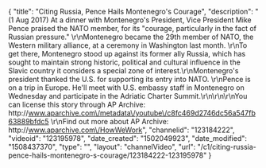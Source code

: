 {
    "title": "Citing Russia, Pence Hails Montenegro's Courage",
    "description": "(1 Aug 2017) At a dinner with Montenegro's President, Vice President Mike Pence praised the NATO member, for its \"courage, particularly in the fact of Russian pressure.\" \r\nMontenegro became the 29th member of NATO, the Western military alliance, at a ceremony in Washington last month. \r\nTo get there, Montenegro stood up against its former ally Russia, which has sought to maintain strong historic, political and cultural influence in the Slavic country it considers a special zone of interest.\r\nMontenegro's president thanked the U.S. for supporting its entry into NATO. \r\nPence is on a trip in Europe. He'll meet with U.S. embassy staff in Montenegro on Wednesday and participate in the Adriatic Charter Summit.\r\n\r\n\r\nYou can license this story through AP Archive: http:\/\/www.aparchive.com\/metadata\/youtube\/c8fc469d2746dc56a547fb63889bfdc5 \r\nFind out more about AP Archive: http:\/\/www.aparchive.com\/HowWeWork",
    "channelid": "123184222",
    "videoid": "123195978",
    "date_created": "1502049923",
    "date_modified": "1508437370",
    "type": "",
    "layout": "channelVideo",
    "url": "\/c1\/citing-russia-pence-hails-montenegro-s-courage\/123184222-123195978"
}